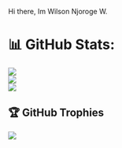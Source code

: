 Hi there, Im Wilson Njoroge W.


# 📊 GitHub Stats:
![](https://github-readme-stats.vercel.app/api?username=wilsonnjoroge&theme=dark&hide_border=false&include_all_commits=false&count_private=false)<br/>
![](https://github-readme-streak-stats.herokuapp.com/?user=wilsonnjoroge&theme=dark&hide_border=false)<br/>
![](https://github-readme-stats.vercel.app/api/top-langs/?username=wilsonnjoroge&theme=dark&hide_border=false&include_all_commits=false&count_private=false&layout=compact)

## 🏆 GitHub Trophies
![](https://github-profile-trophy.vercel.app/?username=Victortimbwa&theme=radical&no-frame=false&no-bg=true&margin-w=4)


